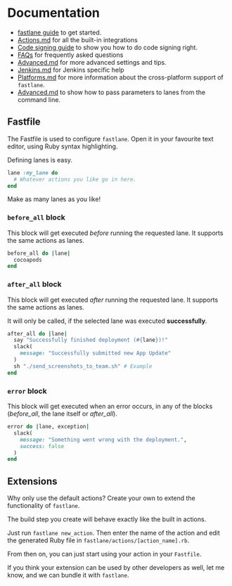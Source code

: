 # Documentation

- [fastlane guide](https://github.com/KrauseFx/fastlane/blob/master/docs/Guide.md) to get started. 
- [Actions.md](https://github.com/KrauseFx/fastlane/blob/master/docs/Actions.md) for all the built-in integrations
- [Code signing guide](https://github.com/KrauseFx/fastlane/blob/master/docs/CodeSigning.md) to show you how to do code signing right.
- [FAQs](https://github.com/KrauseFx/fastlane/blob/master/docs/FAQs.md) for frequently asked questions
- [Advanced.md](https://github.com/KrauseFx/fastlane/blob/master/docs/Advanced.md) for more advanced settings and tips.
- [Jenkins.md](https://github.com/KrauseFx/fastlane/blob/master/docs/Jenkins.md) for Jenkins specific help
- [Platforms.md](https://github.com/KrauseFx/fastlane/blob/master/docs/Platforms.md) for more information about the cross-platform support of `fastlane`.
- [Advanced.md](https://github.com/KrauseFx/fastlane/blob/master/docs/Advanced.md#passing-parameters) to show how to pass parameters to lanes from the command line.

## Fastfile

The Fastfile is used to configure `fastlane`. Open it in your favourite text editor, using Ruby syntax highlighting.

Defining lanes is easy. 

```rb
lane :my_lane do
  # Whatever actions you like go in here.
end
```

Make as many lanes as you like!

### `before_all` block

This block will get executed *before* running the requested lane. It supports the same actions as lanes.

```ruby
before_all do |lane|
  cocoapods
end
```

### `after_all` block

This block will get executed *after* running the requested lane. It supports the same actions as lanes.

It will only be called, if the selected lane was executed **successfully**.

```ruby
after_all do |lane|
  say "Successfully finished deployment (#{lane})!"
  slack(
    message: "Successfully submitted new App Update"
  )
  sh "./send_screenshots_to_team.sh" # Example
end
```

### `error` block

This block will get executed when an error occurs, in any of the blocks (*before_all*, the lane itself or *after_all*).

```ruby
error do |lane, exception|
  slack(
    message: "Something went wrong with the deployment.",
    success: false
  )
end
```

## Extensions

Why only use the default actions? Create your own to extend the functionality of `fastlane`.

The build step you create will behave exactly like the built in actions.

Just run `fastlane new_action`. Then enter the name of the action and edit the generated Ruby file in `fastlane/actions/[action_name].rb`.

From then on, you can just start using your action in your `Fastfile`.

If you think your extension can be used by other developers as well, let me know, and we can bundle it with `fastlane`.
